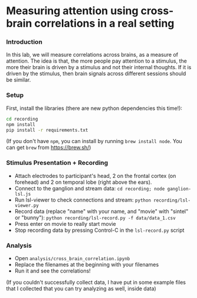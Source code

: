 # Measuring attention using cross-brain correlations in a real setting

### Introduction
In this lab, we will measure correlations across brains, as a measure of
attention.  The idea is that, the more people pay attention to a stimulus, the
more their brain is driven by a stimulus and not their internal thoughts. If it
is driven by the stimulus, then brain signals across different sessions should be similar.

### Setup

First, install the libraries (there are new python dependencies this time!):
``` bash
cd recording
npm install
pip install -r requirements.txt
```

(If you don't have `npm`, you can install by running `brew install node`. You can get `brew` from https://brew.sh/)

### Stimulus Presentation + Recording

- Attach electrodes to participant's head, 2 on the frontal cortex (on forehead) and 2 on temporal lobe (right above the ears).
- Connect to the ganglion and stream data: `cd recording; node ganglion-lsl.js`
- Run lsl-viewer to check connections and stream: `python recording/lsl-viewer.py`
- Record data (replace "name" with your name, and "movie" with "sintel" or "bunny"):
  `python recording/lsl-record.py -f data/data_1.csv`
- Press enter on movie to really start movie
- Stop recording data by pressing Control-C in the `lsl-record.py` script

### Analysis

- Open `analysis/cross_brain_correlation.ipynb`
- Replace the filenames at the beginning with your filenames
- Run it and see the correlations!

(If you couldn't successfully collect data, I have put in some example files that I collected that you can try analyzing as well, inside data)
